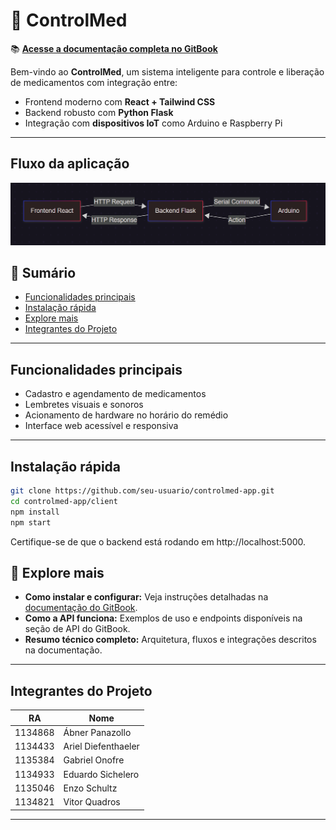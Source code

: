 # 💊 ControlMed

📚 **[Acesse a documentação completa no GitBook](https://app.gitbook.com/o/JOLSSr7mpzIMl25heEI3/s/hpLd9RAZLPID0bwpwk1c/)**

Bem-vindo ao **ControlMed**, um sistema inteligente para controle e liberação de medicamentos com integração entre:

- Frontend moderno com **React + Tailwind CSS**
- Backend robusto com **Python Flask**
- Integração com **dispositivos IoT** como Arduino e Raspberry Pi

---
## Fluxo da aplicação
![Fluxo da aplicação](assets/fluxo.png)

## 📑 Sumário

- [Funcionalidades principais](#funcionalidades-principais)
- [Instalação rápida](#instalação-rápida)
- [Explore mais](#-explore-mais)
- [Integrantes do Projeto](#integrantes-do-projeto)

---

## Funcionalidades principais

- Cadastro e agendamento de medicamentos
- Lembretes visuais e sonoros
- Acionamento de hardware no horário do remédio
- Interface web acessível e responsiva

---

## Instalação rápida

```bash
git clone https://github.com/seu-usuario/controlmed-app.git
cd controlmed-app/client
npm install
npm start
```
Certifique-se de que o backend está rodando em http://localhost:5000.

## 🚀 Explore mais

- **Como instalar e configurar:** Veja instruções detalhadas na [documentação do GitBook](https://app.gitbook.com/o/JOLSSr7mpzIMl25heEI3/s/hpLd9RAZLPID0bwpwk1c/instalacao).
- **Como a API funciona:** Exemplos de uso e endpoints disponíveis na seção de API do GitBook.
- **Resumo técnico completo:** Arquitetura, fluxos e integrações descritos na documentação.

---

## Integrantes do Projeto

| RA      | Nome                |
|---------|---------------------|
| 1134868 | Ábner Panazollo     |
| 1134433 | Ariel Diefenthaeler |
| 1135384 | Gabriel Onofre      |
| 1134933 | Eduardo Sichelero   |
| 1135046 | Enzo Schultz        |
| 1134821 | Vitor Quadros       |

---

